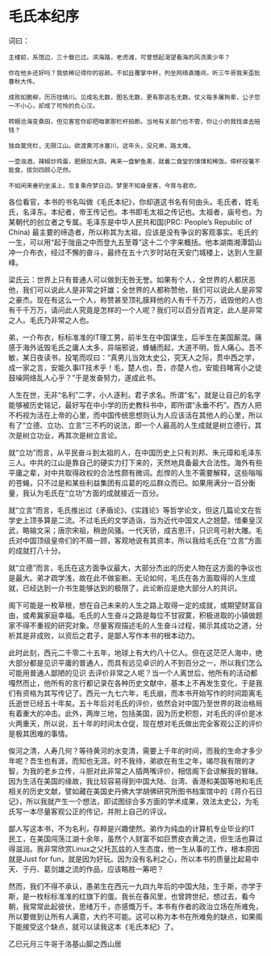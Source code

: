 # 毛氏本纪序

词曰：
```
主楼前，系馆边，三十载已过。滨海路，老虎滩，可曾想起渴望看海的风流美少年？

你在他乡还好吗？我依稀记得你的容颜。不如且覆掌中杯，列坐网络直播间，听三牛哥我来歪批春秋大传。

成败如脆柳，历历挂晴川。见成名无数，图名无数，更有那逃名无数。仗义每多屠狗辈，公子您一不小心，却成了可怜的负心汉。

转眼沧海变桑田，但见客官你却把咱家那栏杆拍断。当地有关部门也不管，你让小的我找谁去赔钱？

独自莫凭栏，无限江山。欲渡黄河冰塞川，这年头，没兄弟，路太难。

一壶浊酒，辣椒炒鸡蛋，肥肠加大蒜。再来一盘鲈鱼美，就着二食堂的馍馍和稀饭。停杯投箸不能食，拔剑四顾心茫然。

不如闲来垂钓坐溪上，忽复乘舟梦日边。梦里不知身是客，今宵与君欢。

```
各位看官，本书的书名叫做《毛氏本纪》，你却道这书名有何由头。毛氏者，姓毛氏，名泽东。本纪者，帝王传记也。本书即毛太祖之传记也。太祖者，庙号也，为某朝代的创立者之专属。毛泽东是中华人民共和国(PRC: People’s Republic of China) 最主要的缔造者，所以称其为太祖，应该是没有争议的客观事实。毛氏的一生，可以用“起于陇亩之中而登九五至尊”这十二个字来概括。他本湖南湘潭韶山冲一介布衣，经过不懈的奋斗，最终在五十六岁时站在天安门城楼上，达到人生巅峰。

梁氏云：世界上只有普通人可以做到无咎无誉。如果有个人，全世界的人都厌恶他，我们可以说此人是非常之奸雄；全世界的人都称赞他，我们可以说此人是非常之豪杰。现在有这么一个人，称赞甚至顶礼膜拜他的人有千千万万，诋毁他的人也有千千万万，请问此人究竟是怎样的一个人呢？我们可以百分百肯定，此人是非常之人。毛氏乃非常之人也。

弟，一介布衣，标标准准的IT理工男，前半生在中国谋生，后半生在美国厮混。痛感于海外诋毁毛氏之庸人太多，异端邪说，蜂蛹而起，大道不明，哲人痛心。吾不敏，某日夜读书，投笔而叹曰：“真男儿当效太史公，究天人之际，贯中西之学，成一家之言，安能久事IT技术乎！毛，楚人也，吾，亦楚人也，安能目睹宵小之徒鼓噪网络乱人心乎？”于是发奋努力，遂成此书。

人生在世，无非“名利”二字，小人逐利，君子求名。所谓“名”，就是让自己的名字能够被历史铭记，最好写在中小学的历史教科书中，即所谓“永垂不朽”。西方人把不朽视为活在上帝的心里，而中国传统思想则认为人应该活在其他人的心里，所以有了“立德、立功、立言”三不朽的说法，即一个人最高的人生成就是树立德行，其次是树立功业，再其次是树立言论。

就“立功”而言，从平民奋斗到太祖的人，在中国历史上只有刘邦、朱元璋和毛泽东三人。中共的江山是靠自己的硬实力打下来的，天然地具备最大合法性。海外有些平庸之辈，对中共取得政权的合法性颇有微词。彪悍的人生不需要解释，这些嗡嗡的苍蝇，只不过是和某些利益集团有瓜葛的吃瓜群众而已。如果用满分一百分衡量，我认为毛氏在“立功”方面的成就接近一百分。

就“立言”而言，毛氏推出过《矛盾论》、《实践论》等哲学论文，但这几篇论文在哲学史上顶多算是二流。不过毛氏的文学造诣，当为近代中国文人之翘楚。惜秦皇汉武，略输文采；唐宗宋祖，稍逊风骚。一代天骄，成吉思汗，只识弯弓射大雕。毛氏对中国顶级皇帝们的不屑一顾，客观地说有其资本，所以我给毛氏在“立言”方面的成就打八十分。

就“立德”而言，毛氏在这方面争议最大，大部分杰出的历史人物在这方面的争议也是最大。弟才疏学浅，故在此不做妄断。无论如何，毛氏在各方面取得的人生成就，已经达到一介书生能够达到的极限了，此论断应是绝大部分人的共识。

阁下可能是一枚草根，想在自己未来的人生之路上取得一定的成就，或期望财富自由，或希冀家庭幸福。毛氏的人生奋斗之路是每位不甘寂寞，积极进取的小镇做题家不得不重视的研究对象。尽量客观描述毛的人生奋斗过程，揭示其成功之道，分析其是非成败，以资后之君子，是鄙人写作本书的根本动力。

此时此刻，西元二千零二十五年，地球上有大约八十亿人。但在这茫茫人海中，绝大部分都是见识平庸的普通人，而具有远见卓识的人不到百分之一，所以我们怎么可能用普通人鄙陋的见识
去评价非常之人呢？当一个人离世后，他所有的活动都嘎然而止，他所有的言行都记录在各种历史文献中，基本上不再发生变化，于是我们有资格为其写传记了。西元一九七六年，毛氏崩，而本书开始写作的时间距离毛氏逝世已经五十年矣。五十年后对毛氏的评价，依然会对中国乃至世界的政治格局有着重大的冲击。此外，两岸三地，包括美国，因为历史积怨，对毛氏的评价是冰火两重天，所以说，五十年的时间太仓促，现在想对毛氏做出完全客观公正的评价是极其困难的事情。

俟河之清，人寿几何？等待黄河的水变清，需要上千年的时间，而我的生命才多少年呢？吾生也有涯，而知也无涯。时不我待，弟欲在有生之年，竭尽我有限的才智，为我的老乡立传，斗胆对此非常之人插两嘴评价，相信阁下会谅解我的冒昧。因为生活在美国的缘故，我比较容易得到中国大陆、台湾、香港和美国等地和毛氏相关的历史文献，譬如藏在美国史丹佛大学胡佛研究所图书档案馆中的《蒋介石日记》，所以我就产生一个想法，即试图综合多方面的学术成果，效法太史公，为毛氏写一本尽量客观公正的传记，并附上自己的评议。

鄙人写这本书，不为名利，存粹是兴趣使然。弟作为纯血的计算机专业毕业的IT 民工，在美国闯荡江湖十余年，虽然个人财富不如巨贾皮衣黄之流，但生活也算过得滋润。我非常欣赏Linux之父托瓦兹的人生态度，他一生从事的工作，根本原因就是Just for fun，就是因为好玩。因为没有名利之心，所以本书的质量比起易中天、于丹、葛剑雄之流的作品，应该略胜一筹吧？

然而，我们不得不承认，愚弟生在西元一九四九年后的中国大陆，生于斯，亦学于斯，是一枚标标准准的红旗下的蛋。我长在春风里，也曾跨世纪，想过去，看今朝，我常常此起彼伏，思绪万千，亦感慨万千。本书有作者的政治立场在所难免，所以要做到让所有人满意，大约不可能。这可以称为本书在所难免的缺点，如果阁下能接受这个缺点，就可以读我这本《毛氏本纪》了。

乙巳元月三牛哥于洛基山脚之西山居

